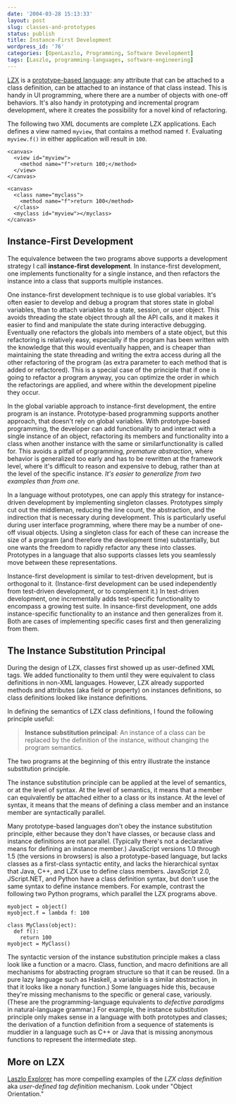 ```yaml
---
date: '2004-03-28 15:13:33'
layout: post
slug: classes-and-prototypes
status: publish
title: Instance-First Development
wordpress_id: '76'
categories: [OpenLaszlo, Programming, Software Development]
tags: [Laszlo, programming-languages, software-engineering]
---
```


[LZX](http://www.laszlosystems.com/developer/) is a [prototype-based language](http://en.wikipedia.org/wiki/Prototype-based_programming): any attribute that can be attached to a class definition, can be attached to an instance of that class instead.  This is handy in UI programming, where there are a number of objects with one-off behaviors.  It's also handy in prototyping and incremental program development, where it creates the possibility for a novel kind of refactoring.

The following two XML documents are complete LZX applications.  Each defines a view named `myview`, that contains a method named `f`.  Evaluating `myview.f()` in either application will result in `100`.

    <canvas>
      <view id="myview">
        <method name="f">return 100;</method>
      </view>
    </canvas>

    <canvas>
      <class name="myclass">
        <method name="f">return 100</method>
      </class>
      <myclass id="myview"></myclass>
    </canvas>

## Instance-First Development

The equivalence between the two programs above supports a development strategy I call **instance-first development**.  In instance-first development, one implements functionality for a single instance, and then refactors the instance into a class that supports multiple instances.

One instance-first development technique is to use global variables.  It's often easier to develop and debug a program that stores state in global variables, than to attach variables to a state, session, or user object.  This avoids threading the state object through all the API calls, and it makes it easier to find and manipulate the state during interactive debugging.  Eventually one refactors the globals into members of a state object, but this refactoring is relatively easy, especially if the program has been written with the knowledge that this would eventually happen, and is cheaper than maintaining the state threading and writing the extra access during all the other refactoring of the program (as extra parameter to each method that is added or refactored).  This is a special case of the principle that if one is going to refactor a program anyway, you can optimize the order in which the refactorings are applied, and where within the development pipeline they occur.

In the global variable approach to instance-first development, the entire program is an instance.  Prototype-based programming supports another approach, that doesn't rely on global variables.  With prototype-based programming, the developer can add functionality to and interact with a single instance of an object, refactoring its members and functionality into a class when another instance with the same or similarfunctionality is called for.   This avoids a pitfall of programming, *premature abstraction*, where behavior is generalized too early and has to be rewritten at the framework level, where it's difficult to reason and expensive to debug, rather than at the level of the specific instance.  _It's easier to generalize from two examples than from one._

In a language without prototypes, one can apply this strategy for instance-driven development by implementing singleton classes.  Prototypes simply cut out the middleman, reducing the line count, the abstraction, and the indirection that is necessary during development.  This is particularly useful during user interface programming, where there may be a number of one-off visual objects.  Using a singleton class for each of these can increase the size of a program (and therefore the development time) substantially, but one wants the freedom to rapidly refactor any these into classes.  Prototypes in a language that also supports classes lets you seamlessly move between these representations.

Instance-first development is similar to test-driven development, but is orthogonal to it. (Instance-first development can be used independently from test-driven development, or to complement it.)  In test-driven development, one incrementally adds test-specific functionality to encompass a growing test suite.  In insance-first development, one adds instance-specific functionality to an instance and then generalizes from it.  Both are cases of implementing specific cases first and then generalizing from them.

## The Instance Substitution Principal

During the design of LZX, classes first showed up as user-defined XML tags.  We added functionality to them until they were equivalent to class definitions in non-XML languages.  However, LZX already supported methods and attributes (aka field or property) on instances definitions, so class definitions looked like instance definitions.

In defining the semantics of LZX class definitions, I found the following principle useful:

> **Instance substitution principal**: An instance of a class can be replaced by the definition of the instance, without changing the program semantics.

The two programs at the beginning of this entry illustrate the instance substitution principle.

The instance substitution principle can be applied at the level of semantics, or at the level of syntax.  At the level of semantics, it means that a member can equivalently be attached either to a class or its instance.  At the level of syntax, it means that the means of defining a class member and an instance member are syntactically parallel.

Many prototype-based languages don't obey the instance substitution principle, either because they don't have classes, or because class and instance definitions are not parallel.  (Typically there's not a declarative means for defining an instance member.)  JavaScript versions 1.0 through 1.5 (the versions in browsers) is also a prototype-based language, but lacks classes as a first-class syntactic entity, and lacks the hierarchical syntax that Java, C++, and LZX use to define class members.  JavaScript 2.0, JScript.NET, and Python have a class definition syntax, but don't use the same syntax to define instance members.  For example, contrast the following two Python programs, which parallel the LZX programs above.

    myobject = object()
    myobject.f = lambda f: 100

    class MyClass(object):
      def f():
        return 100
    myobject = MyClass()

The syntactic version of the instance substitution principle makes a class look like a function or a macro.  Class, function, and macro definitions are all mechanisms for abstracting program structure so that it can be reused.  (In a pure lazy language such as Haskell, a variable is a similar abstraction, in that it looks like a nonary function.)  Some languages hide this, because they're missing mechanisms to the specific or general case, variously.  (These are the programming-language equivalents to _defective paradigms_ in natural-language grammar.)  For example, the instance substitution principle only makes sense in a language with both prototypes and classes; the derivation of a function definition from a sequence of statements is muddier in a language such as C++ or Java that is missing anonymous functions to represent the intermediate step.

## More on LZX

[Laszlo Explorer](http://www.laszlosystems.com/lps/laszlo-in-ten-minutes/) has more compelling examples of the _LZX class definition_ aka _user-defined tag definition_ mechanism.  Look under "Object Orientation."
